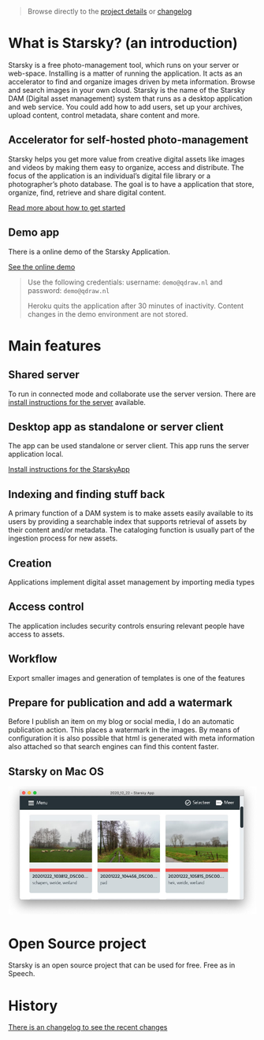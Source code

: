 > Browse directly to the [project details](readme.md) or [changelog](history.md)

# What is Starsky? (an introduction)

Starsky is a free photo-management tool, which runs on your server or web-space. Installing is a matter of running the application. It acts as an accelerator to find and organize images driven by meta information. Browse and search images in your own cloud. Starsky is the name of the Starsky DAM (Digital asset management) system that runs as a desktop application and web service.
You could add how to add users, set up your archives, upload content, control metadata, share content and more.

## Accelerator for self-hosted photo-management
Starsky helps you get more value from creative digital assets like images and videos by making them easy to organize, access and distribute. The focus of the application is an individual’s digital file library or a photographer’s photo database.  The goal is to have a application that store, organize, find, retrieve and share digital content.

[Read more about how to get started](readme.md?classes=btn,btn-info)

## Demo app
There is a online demo of the Starsky Application.

[See the online demo](https://demostarsky.azurewebsites.net?classes=btn,btn-default)

>
> Use the following credentials: username: `demo@qdraw.nl` and password: `demo@qdraw.nl`
>
> Heroku quits the application after 30 minutes of inactivity.
Content changes in the demo environment are not stored.
>

# Main features

## Shared server
To run in connected mode and collaborate use the server version. There are [install instructions for the server](starsky/readme.md) available.

## Desktop app as standalone or server client
The app can be used standalone or server client. This app runs the server application local. 

[Install instructions for the StarskyApp](starskyapp/readme.md?classes=btn,btn-info)


## Indexing and finding stuff back
A primary function of a DAM system is to make assets easily available to its users by providing a searchable index that supports retrieval of assets by their content and/or metadata. The cataloging function is usually part of the ingestion process for new assets.

## Creation
Applications implement digital asset management by importing media types

## Access control
The application includes security controls ensuring relevant people have access to assets.

## Workflow
Export smaller images and generation of templates is one of the features

## Prepare for publication and add a watermark
Before I publish an item on my blog or social media, I do an automatic publication action. This places a watermark in the images. By means of configuration it is also possible that html is generated with meta information also attached so that search engines can find this content faster.

## Starsky on Mac OS
![Starsky App on Mac OS](assets/starsky-mac-v043-home-nl.jpg)

# Open Source project
Starsky is an open source project that can be used for free. Free as in Speech.

# History
[There is an changelog to see the recent changes](history.md)
